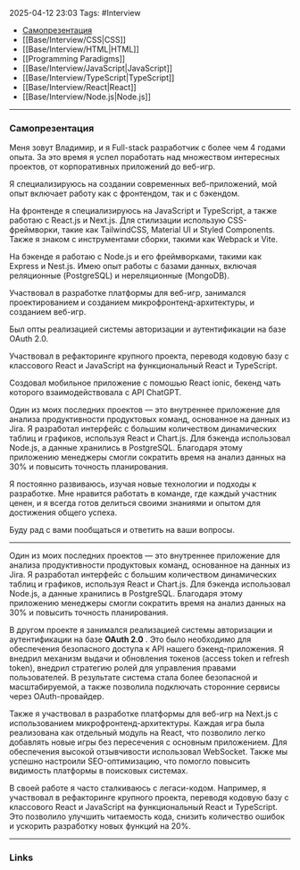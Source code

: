 2025-04-12 23:03
Tags: #Interview

- [Самопрезентация](#Самопрезентация)
- [[Base/Interview/CSS|CSS]]
- [[Base/Interview/HTML|HTML]]
- [[Programming Paradigms]]
- [[Base/Interview/JavaScript|JavaScript]]
- [[Base/Interview/TypeScript|TypeScript]]
- [[Base/Interview/React|React]]
- [[Base/Interview/Node.js|Node.js]]

---

### Самопрезентация

Меня зовут Владимир, и я Full-stack разработчик с более чем 4 годами опыта.
За это время я успел поработать над множеством интересных проектов, от корпоративных приложений до веб-игр.

Я специализируюсь на создании современных веб-приложений, мой опыт включает работу как с фронтендом, так и с бэкендом.

На фронтенде я специализируюсь на JavaScript и TypeScript, а также работаю с React.js и Next.js.
Для стилизации использую CSS-фреймворки, такие как TailwindCSS, Material UI и Styled Components.
Также я знаком с инструментами сборки, такими как Webpack и Vite.

На бэкенде я работаю с Node.js и его фреймворками, такими как Express и Nest.js. Имею опыт работы с базами данных, включая реляционные (PostgreSQL) и нереляционные (MongoDB).

Участвовал в разработке платформы для веб-игр, занимался проектированием и созданием микрофронтенд-архитектуры, и созданием веб-игр.

Был опты реализацией системы авторизации и аутентификации на базе OAuth 2.0.

Участвовал в рефакторинге крупного проекта, переводя кодовую базу с классового React и JavaScript на функциональный React и TypeScript.

Создовал мобильное приложение с помошью React ionic, бекенд чать которого взаимодействовала с API ChatGPT.

Один из моих последних проектов — это внутреннее приложение для анализа продуктивности продуктовых команд, основанное на данных из Jira. Я разработал интерфейс с большим количеством динамических таблиц и графиков, используя React и Chart.js. Для бэкенда использовал Node.js, а данные хранились в PostgreSQL. Благодаря этому приложению менеджеры смогли сократить время на анализ данных на 30% и повысить точность планирования.

Я постоянно развиваюсь, изучая новые технологии и подходы к разработке. Мне нравится работать в команде, где каждый участник ценен, и я всегда готов делиться своими знаниями и опытом для достижения общего успеха.

Буду рад с вами пообщаться и ответить на ваши вопросы.

---

Один из моих последних проектов — это внутреннее приложение для анализа продуктивности продуктовых команд, основанное на данных из Jira. Я разработал интерфейс с большим количеством динамических таблиц и графиков, используя React и Chart.js. Для бэкенда использовал Node.js, а данные хранились в PostgreSQL. Благодаря этому приложению менеджеры смогли сократить время на анализ данных на 30% и повысить точность планирования.

В другом проекте я занимался реализацией системы авторизации и аутентификации на базе **OAuth 2.0** . Это было необходимо для обеспечения безопасного доступа к API нашего бэкенд-приложения. Я внедрил механизм выдачи и обновления токенов (access token и refresh token), внедрил стратегию ролей для управления правами пользователей. В результате система стала более безопасной и масштабируемой, а также позволила подключать сторонние сервисы через OAuth-провайдер.

Также я участвовал в разработке платформы для веб-игр на Next.js с использованием микрофронтенд-архитектуры. Каждая игра была реализована как отдельный модуль на React, что позволило легко добавлять новые игры без пересечения с основным приложением. Для обеспечения высокой отзывчивости использовал WebSocket. Также мы успешно настроили SEO-оптимизацию, что помогло повысить видимость платформы в поисковых системах.

В своей работе я часто сталкиваюсь с легаси-кодом. Например, я участвовал в рефакторинге крупного проекта, переводя кодовую базу с классового React и JavaScript на функциональный React и TypeScript. Это позволило улучшить читаемость кода, снизить количество ошибок и ускорить разработку новых функций на 20%.

---
### Links
